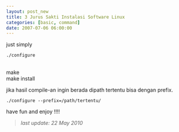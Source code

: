 ```yaml
--- 
layout: post_new
title: 3 Jurus Sakti Instalasi Software Linux
categories: [basic, command]
date: 2007-07-06 06:00:00
---
```

<p>just simply</p>


	./configure
<br/>
	make
<br/>
	make install


jika hasil compile-an ingin berada dipath tertentu bisa dengan prefix.


	./configure --prefix=/path/tertentu/



<p>have fun and enjoy !!!!</p>


> *last update: 22 May 2010*
